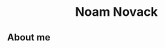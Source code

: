 <h1 align="center">Noam Novack</h1>
<h2>About me</h2>
<!--
**Nouvack/Nouvack** is a ✨ _special_ ✨ repository because its `README.md` (this file) appears on your GitHub profile.

Here are some ideas to get you started:

- 🔭 I’m currently working on ...
- 🌱 I’m currently learning ...
- 👯 I’m looking to collaborate on ...
- 🤔 I’m looking for help with ...
- 💬 Ask me about ...
- 📫 How to reach me: ...
- 😄 Pronouns: ...
- ⚡ Fun fact: ...
-->
<div align="center">
 <a class="link" href="https://github.com/Nouvack/Nouvack/blob/main/header.svg">
  <img class="image" src="header.svg" alt="Click to see the source">
 </a>
</div>
